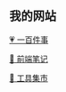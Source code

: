 ## 我的网站
[💗 一百件事](https://fengling68.github.io/100things/)

[🚩 前端笔记](https://fengling68.github.io/notes/)

[🔧 工具集市](https://fengling68.github.io/tools/)

